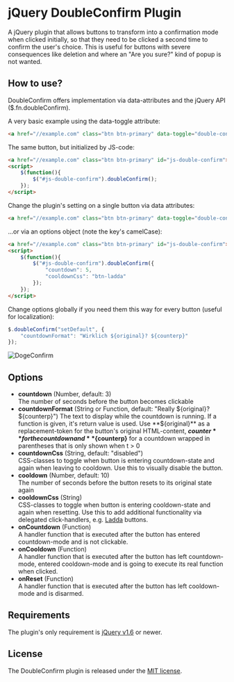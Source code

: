 jQuery DoubleConfirm Plugin
===========================

A jQuery plugin that allows buttons to transform into a confirmation mode when clicked initially, so that they need to be clicked a second time to confirm the user's choice.
This is useful for buttons with severe consequences like deletion and where an "Are you sure?" kind of popup is not wanted.



How to use?
-----------

DoubleConfirm offers implementation via data-attributes and the jQuery API ($.fn.doubleConfirm).

A very basic example using the data-toggle attribute:
```html
<a href="//example.com" class="btn btn-primary" data-toggle="double-confirm">Go to example.com</a>
```

The same button, but initialized by JS-code:
```html
<a href="//example.com" class="btn btn-primary" id="js-double-confirm">Go to example.com</a>
<script>
	$(function(){
		$("#js-double-confirm").doubleConfirm();
	});
</script>
```

Change the plugin's setting on a single button via data attributes:
```html
<a href="//example.com" class="btn btn-primary" data-toggle="double-confirm" data-countdown="5" data-cooldown-css="btn-ladda">Go to example.com</a>
```

...or via an options object (note the key's camelCase):
```html
<a href="//example.com" class="btn btn-primary" id="js-double-confirm">Go to example.com</a>
<script>
	$(function(){
		$("#js-double-confirm").doubleConfirm({
			"countdown": 5,
			"cooldownCss": "btn-ladda"
		});
	});
</script>
```

Change options globally if you need them this way for every button (useful for localization):
```javascript
$.doubleConfirm("setDefault", {
	"countdownFormat": "Wirklich ${original}? ${counterp}"
});
```

![DogeConfirm](http://i.imgur.com/fQ9dw0E.jpg "Doge Confirm")



Options
-------

* **countdown** (Number, default: 3)  
  The number of seconds before the button becomes clickable
* **countdownFormat** (String or Function, default: "Really ${original}? ${counterp}")  
  The text to display while the countdown is running. If a function is given, it's return value is used. Use **${original}** as a replacement-token for the button's original HTML-content, **${counter}** for the countdown and **${counterp}** for a countdown wrapped in parentheses that is only shown when t > 0
* **countdownCss** (String, default: "disabled")  
  CSS-classes to toggle when button is entering countdown-state and again when leaving to cooldown. Use this to visually disable the button.
* **cooldown** (Number, default: 10)  
  The number of seconds before the button resets to its original state again
* **cooldownCss** (String)  
  CSS-classes to toggle when button is entering cooldown-state and again when resetting. Use this to add additional functionality via delegated click-handlers, e.g. [Ladda](http://lab.hakim.se/ladda/) buttons.
* **onCountdown** (Function)  
  A handler function that is executed after the button has entered countdown-mode and is not clickable.
* **onCooldown** (Function)  
  A handler function that is executed after the button has left countdown-mode, entered cooldown-mode and is going to execute its real function when clicked.
* **onReset** (Function)  
  A handler function that is executed after the button has left cooldown-mode and is disarmed.



Requirements
------------

The plugin's only requirement is [jQuery v1.6](http://jquery.com/) or newer.



License
-------

The DoubleConfirm plugin is released under the [MIT license](http://www.opensource.org/licenses/MIT).